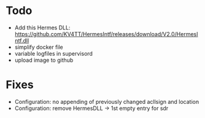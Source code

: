 # Todo
+ Add this Hermes DLL: https://github.com/KV4TT/HermesIntf/releases/download/V2.0/HermesIntf.dll
+ simplify docker file 
+ variable logfiles in supervisord
+ upload image to github

# Fixes
- Configuration: no appending of previously changed acllsign and location
- Configuration: remove HermesDLL -> 1st empty entry for sdr
